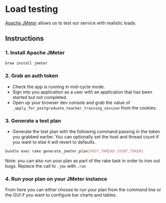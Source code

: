 # Load testing

[Apache JMeter](https://jmeter.apache.org/) allows us to test our service with realistic loads. 

## Instructions
### 1. Install Apache JMeter
```sh
brew install jmeter
```

### 2. Grab an auth token
- Check the app is running in mid-cycle mode.
- Sign into you application as a user with an application that has been started but not completed.
- Open up your browser dev console and grab the value of `_apply_for_postgraduate_teacher_training_session` from the cookies.

### 3. Generate a test plan
- Generate the test plan with the following command passing in the token you grabbed earlier. You can optionally set the host and thread count if you want to else it will revert to defaults.
```sh
bundle exec rake generate_jmeter_plan[HOST,THREAD_COUNT,TOKEN]
```

Note: you can also run your plan as part of the rake task in order to iron out bugs. Replace the call to `.jmx` with `.run` 

### 4. Run your plan on your JMeter instance
From here you can either choose to run your plan from the command line or the GUI if you want to configure bar charts and tables.

